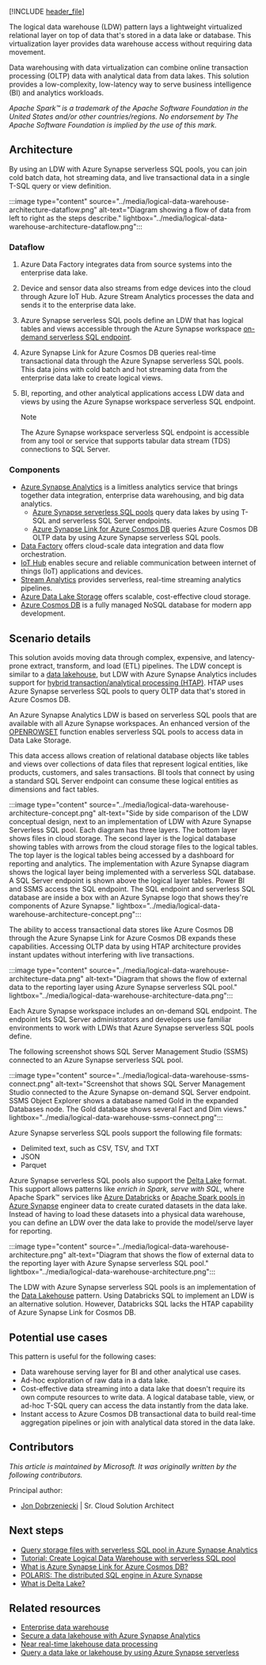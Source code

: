 [!INCLUDE [header_file](../../../includes/sol-idea-header.md)]

The logical data warehouse (LDW) pattern lays a lightweight virtualized relational layer on top of data that's stored in a data lake or database. This virtualization layer provides data warehouse access without requiring data movement.

Data warehousing with data virtualization can combine online transaction processing (OLTP) data with analytical data from data lakes. This solution provides a low-complexity, low-latency way to serve business intelligence (BI) and analytics workloads.

*Apache Spark™ is a trademark of the Apache Software Foundation in the United States and/or other countries/regions. No endorsement by The Apache Software Foundation is implied by the use of this mark.*

## Architecture

By using an LDW with Azure Synapse serverless SQL pools, you can join cold batch data, hot streaming data, and live transactional data in a single T-SQL query or view definition.

:::image type="content" source="../media/logical-data-warehouse-architecture-dataflow.png" alt-text="Diagram showing a flow of data from left to right as the steps describe." lightbox="../media/logical-data-warehouse-architecture-dataflow.png":::

### Dataflow

1. Azure Data Factory integrates data from source systems into the enterprise data lake.
1. Device and sensor data also streams from edge devices into the cloud through Azure IoT Hub. Azure Stream Analytics processes the data and sends it to the enterprise data lake.
1. Azure Synapse serverless SQL pools define an LDW that has logical tables and views accessible through the Azure Synapse workspace [on-demand serverless SQL endpoint](/azure/synapse-analytics/sql/connect-overview#find-your-server-name).
1. Azure Synapse Link for Azure Cosmos DB queries real-time transactional data through the Azure Synapse serverless SQL pools. This data joins with cold batch and hot streaming data from the enterprise data lake to create logical views.
1. BI, reporting, and other analytical applications access LDW data and views by using the Azure Synapse workspace serverless SQL endpoint.

   > [!NOTE]
   > The Azure Synapse workspace serverless SQL endpoint is accessible from any tool or service that supports tabular data stream (TDS) connections to SQL Server.

### Components

- [Azure Synapse Analytics](https://azure.microsoft.com/products/synapse-analytics) is a limitless analytics service that brings together data integration, enterprise data warehousing, and big data analytics.
  - [Azure Synapse serverless SQL pools](/azure/synapse-analytics/sql/on-demand-workspace-overview) query data lakes by using T-SQL and serverless SQL Server endpoints.
  - [Azure Synapse Link for Azure Cosmos DB](/azure/cosmos-db/synapse-link) queries Azure Cosmos DB OLTP data by using Azure Synapse serverless SQL pools.
- [Data Factory](https://azure.microsoft.com/products/data-factory) offers cloud-scale data integration and data flow orchestration.
- [IoT Hub](https://azure.microsoft.com/products/iot-hub) enables secure and reliable communication between internet of things (IoT) applications and devices.
- [Stream Analytics](https://azure.microsoft.com/products/stream-analytics) provides serverless, real-time streaming analytics pipelines.
- [Azure Data Lake Storage](https://azure.microsoft.com/services/storage/data-lake-storage) offers scalable, cost-effective cloud storage.
- [Azure Cosmos DB](https://azure.microsoft.com/products/cosmos-db) is a fully managed NoSQL database for modern app development.

## Scenario details

This solution avoids moving data through complex, expensive, and latency-prone extract, transform, and load (ETL) pipelines. The LDW concept is similar to a [data lakehouse](/azure/databricks/lakehouse), but LDW with Azure Synapse Analytics includes support for [hybrid transaction/analytical processing (HTAP)](https://wikipedia.org/wiki/Hybrid_transactional/analytical_processing). HTAP uses Azure Synapse serverless SQL pools to query OLTP data that's stored in Azure Cosmos DB.

An Azure Synapse Analytics LDW is based on serverless SQL pools that are available with all Azure Synapse workspaces. An enhanced version of the [OPENROWSET](/azure/synapse-analytics/sql/develop-openrowset) function enables serverless SQL pools to access data in Data Lake Storage.

This data access allows creation of relational database objects like tables and views over collections of data files that represent logical entities, like products, customers, and sales transactions. BI tools that connect by using a standard SQL Server endpoint can consume these logical entities as dimensions and fact tables.

:::image type="content" source="../media/logical-data-warehouse-architecture-concept.png" alt-text="Side by side comparison of the LDW conceptual design, next to an implementation of LDW with Azure Synapse Serverless SQL pool. Each diagram has three layers. The bottom layer shows files in cloud storage. The second layer is the logical database showing tables with arrows from the cloud storage files to the logical tables. The top layer is the logical tables being accessed by a dashboard for reporting and analytics. The implementation with Azure Synapse diagram shows the logical layer being implemented with a serverless SQL database. A SQL Server endpoint is shown above the logical layer tables. Power BI and SSMS access the SQL endpoint. The SQL endpoint and serverless SQL database are inside a box with an Azure Synapse logo that shows they're components of Azure Synapse." lightbox="../media/logical-data-warehouse-architecture-concept.png":::

The ability to access transactional data stores like Azure Cosmos DB through the Azure Synapse Link for Azure Cosmos DB expands these capabilities. Accessing OLTP data by using HTAP architecture provides instant updates without interfering with live transactions.

:::image type="content" source="../media/logical-data-warehouse-architecture-data.png" alt-text="Diagram that shows the flow of external data to the reporting layer using Azure Synapse serverless SQL pool." lightbox="../media/logical-data-warehouse-architecture-data.png":::

Each Azure Synapse workspace includes an on-demand SQL endpoint. The endpoint lets SQL Server administrators and developers use familiar environments to work with LDWs that Azure Synapse serverless SQL pools define.

The following screenshot shows SQL Server Management Studio (SSMS) connected to an Azure Synapse serverless SQL pool.

:::image type="content" source="../media/logical-data-warehouse-ssms-connect.png" alt-text="Screenshot that shows SQL Server Management Studio connected to the Azure Synapse on-demand SQL Server endpoint. SSMS Object Explorer shows a database named Gold in the expanded Databases node. The Gold database shows several Fact and Dim views." lightbox="../media/logical-data-warehouse-ssms-connect.png":::

Azure Synapse serverless SQL pools support the following file formats:

- Delimited text, such as CSV, TSV, and TXT
- JSON
- Parquet

Azure Synapse serverless SQL pools also support the [Delta Lake](/azure/synapse-analytics/spark/apache-spark-what-is-delta-lake) format. This support allows patterns like *enrich in Spark, serve with SQL*, where Apache Spark™ services like [Azure Databricks](https://azure.microsoft.com/products/databricks) or [Apache Spark pools in Azure Synapse](/azure/synapse-analytics/spark/apache-spark-overview) engineer data to create curated datasets in the data lake. Instead of having to load these datasets into a physical data warehouse, you can define an LDW over the data lake to provide the model/serve layer for reporting.

:::image type="content" source="../media/logical-data-warehouse-architecture.png" alt-text="Diagram that shows the flow of external data to the reporting layer with Azure Synapse serverless SQL pool." lightbox="../media/logical-data-warehouse-architecture.png":::

The LDW with Azure Synapse serverless SQL pools is an implementation of the [Data Lakehouse](/azure/databricks/lakehouse) pattern. Using Databricks SQL to implement an LDW is an alternative solution. However, Databricks SQL lacks the HTAP capability of Azure Synapse Link for Cosmos DB.

## Potential use cases

This pattern is useful for the following cases:

- Data warehouse serving layer for BI and other analytical use cases.
- Ad-hoc exploration of raw data in a data lake.
- Cost-effective data streaming into a data lake that doesn't require its own compute resources to write data. A logical database table, view, or ad-hoc T-SQL query can access the data instantly from the data lake.
- Instant access to Azure Cosmos DB transactional data to build real-time aggregation pipelines or join with analytical data stored in the data lake.

## Contributors

*This article is maintained by Microsoft. It was originally written by the following contributors.*

Principal author:
- [Jon Dobrzeniecki](https://www.linkedin.com/in/jonathan-dobrzeniecki) | Sr. Cloud Solution Architect

## Next steps

- [Query storage files with serverless SQL pool in Azure Synapse Analytics](/azure/synapse-analytics/sql/query-data-storage)
- [Tutorial: Create Logical Data Warehouse with serverless SQL pool](/azure/synapse-analytics/sql/tutorial-logical-data-warehouse)
- [What is Azure Synapse Link for Azure Cosmos DB?](/azure/cosmos-db/synapse-link)
- [POLARIS: The distributed SQL engine in Azure Synapse](https://www.microsoft.com/research/publication/polaris-the-distributed-sql-engine-in-azure-synapse)
- [What is Delta Lake?](/azure/synapse-analytics/spark/apache-spark-what-is-delta-lake)

## Related resources

- [Enterprise data warehouse](enterprise-data-warehouse.yml)
- [Secure a data lakehouse with Azure Synapse Analytics](../../example-scenario/analytics/secure-data-lakehouse-synapse.yml)
- [Near real-time lakehouse data processing](../../example-scenario/data/real-time-lakehouse-data-processing.yml)
- [Query a data lake or lakehouse by using Azure Synapse serverless](../../example-scenario/data/synapse-exploratory-data-analytics.yml)
